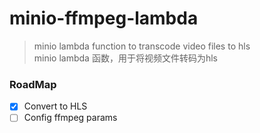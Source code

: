 # minio-ffmpeg-lambda

> minio lambda function to transcode video files to hls  
> minio lambda 函数，用于将视频文件转码为hls

### RoadMap

- [x] Convert to HLS 
- [ ] Config ffmpeg params